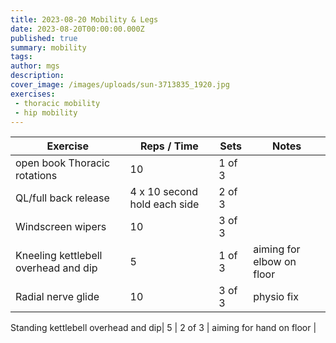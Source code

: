 ```yaml
---
title: 2023-08-20 Mobility & Legs
date: 2023-08-20T00:00:00.000Z
published: true
summary: mobility
tags:
author: mgs
description: 
cover_image: /images/uploads/sun-3713835_1920.jpg
exercises: 
 - thoracic mobility
 - hip mobility
---
```

Exercise|Reps / Time|Sets|Notes
--|--|--|--|
open book Thoracic rotations|  10| 1 of 3 |  |  
QL/full back release|4 x 10 second hold each side  | 2 of 3 |  |  
Windscreen wipers |  10| 3 of 3 |  |
Kneeling kettlebell overhead and dip| 5 | 1 of 3 | aiming for elbow on floor |  
Radial nerve glide| 10 | 3 of 3 |  physio fix |  

Standing kettlebell overhead and dip| 5 | 2 of 3 | aiming for hand on floor |  
